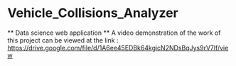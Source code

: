# Vehicle_Collisions_Analyzer
** Data science web application **
A video demonstration of the work of this project can be viewed at the link :
https://drive.google.com/file/d/1A6ee45EDBk64kgicN2NDsBqJys9rV7lf/view
